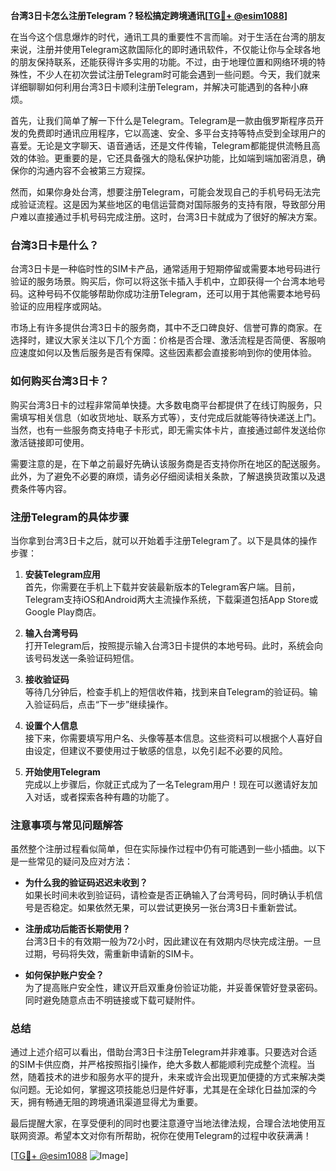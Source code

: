 **台湾3日卡怎么注册Telegram？轻松搞定跨境通讯[[TG💪+ @esim1088](https://t.me/s/esim1088)]**

在当今这个信息爆炸的时代，通讯工具的重要性不言而喻。对于生活在台湾的朋友来说，注册并使用Telegram这款国际化的即时通讯软件，不仅能让你与全球各地的朋友保持联系，还能获得许多实用的功能。不过，由于地理位置和网络环境的特殊性，不少人在初次尝试注册Telegram时可能会遇到一些问题。今天，我们就来详细聊聊如何利用台湾3日卡顺利注册Telegram，并解决可能遇到的各种小麻烦。

首先，让我们简单了解一下什么是Telegram。Telegram是一款由俄罗斯程序员开发的免费即时通讯应用程序，它以高速、安全、多平台支持等特点受到全球用户的喜爱。无论是文字聊天、语音通话，还是文件传输，Telegram都能提供流畅且高效的体验。更重要的是，它还具备强大的隐私保护功能，比如端到端加密消息，确保你的沟通内容不会被第三方窥探。

然而，如果你身处台湾，想要注册Telegram，可能会发现自己的手机号码无法完成验证流程。这是因为某些地区的电信运营商对国际服务的支持有限，导致部分用户难以直接通过手机号码完成注册。这时，台湾3日卡就成为了很好的解决方案。

### 台湾3日卡是什么？

台湾3日卡是一种临时性的SIM卡产品，通常适用于短期停留或需要本地号码进行验证的服务场景。购买后，你可以将这张卡插入手机中，立即获得一个台湾本地号码。这种号码不仅能够帮助你成功注册Telegram，还可以用于其他需要本地号码验证的应用程序或网站。

市场上有许多提供台湾3日卡的服务商，其中不乏口碑良好、信誉可靠的商家。在选择时，建议大家关注以下几个方面：价格是否合理、激活流程是否简便、客服响应速度如何以及售后服务是否有保障。这些因素都会直接影响到你的使用体验。

### 如何购买台湾3日卡？

购买台湾3日卡的过程非常简单快捷。大多数电商平台都提供了在线订购服务，只需填写相关信息（如收货地址、联系方式等），支付完成后就能等待快递送上门。当然，也有一些服务商支持电子卡形式，即无需实体卡片，直接通过邮件发送给你激活链接即可使用。

需要注意的是，在下单之前最好先确认该服务商是否支持你所在地区的配送服务。此外，为了避免不必要的麻烦，请务必仔细阅读相关条款，了解退换货政策以及退费条件等内容。

### 注册Telegram的具体步骤

当你拿到台湾3日卡之后，就可以开始着手注册Telegram了。以下是具体的操作步骤：

1. **安装Telegram应用**  
   首先，你需要在手机上下载并安装最新版本的Telegram客户端。目前，Telegram支持iOS和Android两大主流操作系统，下载渠道包括App Store或Google Play商店。

2. **输入台湾号码**  
   打开Telegram后，按照提示输入台湾3日卡提供的本地号码。此时，系统会向该号码发送一条验证码短信。

3. **接收验证码**  
   等待几分钟后，检查手机上的短信收件箱，找到来自Telegram的验证码。输入验证码后，点击“下一步”继续操作。

4. **设置个人信息**  
   接下来，你需要填写用户名、头像等基本信息。这些资料可以根据个人喜好自由设定，但建议不要使用过于敏感的信息，以免引起不必要的风险。

5. **开始使用Telegram**  
   完成以上步骤后，你就正式成为了一名Telegram用户！现在可以邀请好友加入对话，或者探索各种有趣的功能了。

### 注意事项与常见问题解答

虽然整个注册过程看似简单，但在实际操作过程中仍有可能遇到一些小插曲。以下是一些常见的疑问及应对方法：

- **为什么我的验证码迟迟未收到？**  
  如果长时间未收到验证码，请检查是否正确输入了台湾号码，同时确认手机信号是否稳定。如果依然无果，可以尝试更换另一张台湾3日卡重新尝试。

- **注册成功后能否长期使用？**  
  台湾3日卡的有效期一般为72小时，因此建议在有效期内尽快完成注册。一旦过期，号码将失效，需重新申请新的SIM卡。

- **如何保护账户安全？**  
  为了提高账户安全性，建议开启双重身份验证功能，并妥善保管好登录密码。同时避免随意点击不明链接或下载可疑附件。

### 总结

通过上述介绍可以看出，借助台湾3日卡注册Telegram并非难事。只要选对合适的SIM卡供应商，并严格按照指引操作，绝大多数人都能顺利完成整个流程。当然，随着技术的进步和服务水平的提升，未来或许会出现更加便捷的方式来解决类似问题。无论如何，掌握这项技能总归是件好事，尤其是在全球化日益加深的今天，拥有畅通无阻的跨境通讯渠道显得尤为重要。

最后提醒大家，在享受便利的同时也要注意遵守当地法律法规，合理合法地使用互联网资源。希望本文对你有所帮助，祝你在使用Telegram的过程中收获满满！

[[TG💪+ @esim1088](https://t.me/s/esim1088) ![Image](https://i.postimg.cc/4NQfJmqS/Snipaste-2025-05-13-00-14-12.png)]